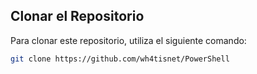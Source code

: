 
## Clonar el Repositorio

Para clonar este repositorio, utiliza el siguiente comando:

```bash
git clone https://github.com/wh4tisnet/PowerShell
  ```
